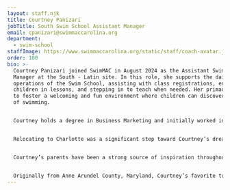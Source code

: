 ```yaml
---
layout: staff.njk
title: Courtney Panizari
jobTitle: South Swim School Assistant Manager
email: cpanizari@swimmaccarolina.org
department:
  - swim-school
staffImage: https://www.swimmaccarolina.org/static/staff/coach-avatar.jpg
order: 100
bio: >-
  Courtney Panizari joined SwimMAC in August 2024 as the Assistant Swim School
  Manager at the South - Latin site. In this role, she supports the daily
  operations of the Swim School, assisting with class registrations, engaging
  children in lessons, and stepping in to teach when needed. Her primary goal is
  to foster a welcoming and fun environment where children can discover the joy
  of swimming.


  Courtney holds a degree in Business Marketing and initially worked in sales before finding her true passion in swim instruction. She began her teaching career at Triangle Aquatic Center in Raleigh, where her enthusiasm and commitment led to private lessons and a supervisory role. Courtney’s experience in education, particularly with K-5 students, enhances her approach to managing swim programs and teaching. She is known for her honesty, kindness, and integrity, and she works to ensure a positive experience for every family and child she serves.


  Relocating to Charlotte was a significant step toward Courtney’s dream of combining her love for swimming with her passion for education. She was inspired by SwimMAC’s welcoming culture and its supportive team, and she is excited to help grow the Swim School program to reach more families and inspire young swimmers. To Courtney, SwimMAC feels like a second family—a place where swimmers develop skills, confidence, and lifelong friendships.


  Courtney’s parents have been a strong source of inspiration throughout her life, teaching her the values of resilience and perseverance. She is also deeply influenced by her mentors, Nicolle Hollman and Martha Hocutt, whose guidance has been invaluable to her journey as a coach. One piece of advice that resonates with Courtney is, “Always lead with kindness.” She holds the Dr. Seuss quote, “Unless someone like you cares a whole awful lot, nothing is going to get better. It’s not,” close to her heart, as it reflects her dedication to making a positive impact.


  Originally from Anne Arundel County, Maryland, Courtney’s favorite travel destination is London. Driven, creative, and enthusiastic, she looks forward to continuing her work at SwimMAC and helping young swimmers build confidence and skills in the water.
---
```

